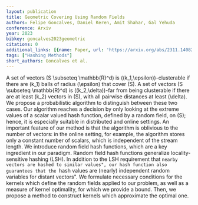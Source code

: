 ```yaml
---
layout: publication
title: Geometric Covering Using Random Fields
authors: Felipe Goncalves, Daniel Keren, Amit Shahar, Gal Yehuda
conference: Arxiv
year: 2023
bibkey: goncalves2023geometric
citations: 0
additional_links: [{name: Paper, url: 'https://arxiv.org/abs/2311.14082'}]
tags: ["Hashing Methods"]
short_authors: Goncalves et al.
---
```

A set of vectors \(S \subseteq \mathbb\{R\}^d\) is
\((k_1,\epsilon)\)-clusterable if there are \(k_1\) balls of radius
\(\epsilon\) that cover \(S\). A set of vectors \(S \subseteq \mathbb\{R\}^d\) is
\((k_2,\delta)\)-far from being clusterable if there are at least \(k_2\) vectors
in \(S\), with all pairwise distances at least \(\delta\). We propose a
probabilistic algorithm to distinguish between these two cases. Our algorithm
reaches a decision by only looking at the extreme values of a scalar valued
hash function, defined by a random field, on \(S\); hence, it is especially
suitable in distributed and online settings. An important feature of our method
is that the algorithm is oblivious to the number of vectors: in the online
setting, for example, the algorithm stores only a constant number of scalars,
which is independent of the stream length.
  We introduce random field hash functions, which are a key ingredient in our
paradigm. Random field hash functions generalize locality-sensitive hashing
(LSH). In addition to the LSH requirement that ``nearby vectors are hashed to
similar values", our hash function also guarantees that the ``hash values are
(nearly) independent random variables for distant vectors". We formulate
necessary conditions for the kernels which define the random fields applied to
our problem, as well as a measure of kernel optimality, for which we provide a
bound. Then, we propose a method to construct kernels which approximate the
optimal one.